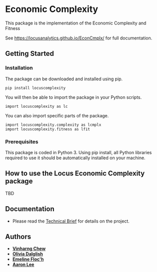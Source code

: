# Economic Complexity

This package is the implementation of the Economic Complexity and Fitness 

See https://locusanalytics.github.io/EconCmplx/ for full documentation.

## Getting Started

### Installation

The package can be downloaded and installed using pip.

```
pip install locuscomplexity 
```
You will then be able to import the package in your Python scripts. 

```
import locuscomplexity as lc 
```
You can also import specific parts of the package. 
```
import locuscomplexity.complexity as lcmplx
import locuscomplexity.fitness as lfit 
```


### Prerequisites

This package is coded in Python 3.
Using pip install, all Python libraries required to use it should be automatically installed on your machine. 

## How to use the Locus Economic Complexity package

TBD 

## Documentation 

* Please read the [Technical Brief](https://docs.google.com/document/d/1gwdKcbqvOK-uHqWyH0UBY89wR6rAX9-UICtLvss6Sno/edit?usp=sharing) for details on the project.

## Authors

* **[Vinharng Chew](mailto:vchew@locus.co)**
* **[Olivia Dalglish](mailto:odalglish@locus.co)**
* **[Emeline Floc'h](mailto:efloch@locus.co)**
* **[Aaron Lee](mailto:alee@locus.co)**










